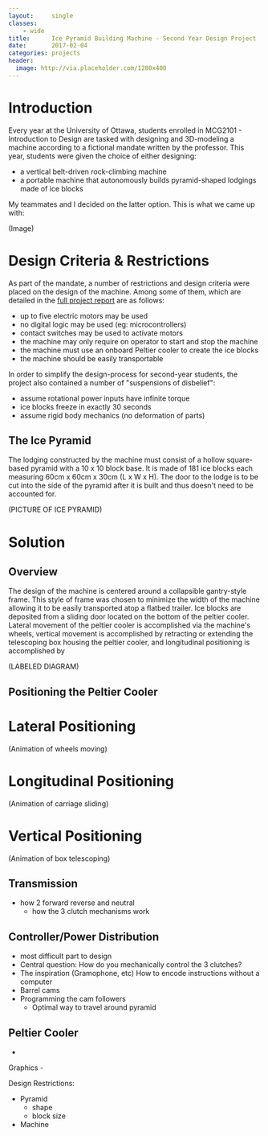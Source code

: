 ```yaml
---
layout:     single
classes:    
    - wide
title:      Ice Pyramid Building Machine - Second Year Design Project
date:       2017-02-04 
categories: projects
header:
  image: http://via.placeholder.com/1280x400
---
```



# Introduction
Every year at the University of Ottawa, students enrolled in MCG2101 - Introduction to Design are tasked with designing and 3D-modeling a machine according to a fictional mandate written by the professor. This year, students were given the choice of either designing:
- a vertical belt-driven rock-climbing machine
- a portable machine that autonomously builds pyramid-shaped lodgings made of ice blocks

My teammates and I decided on the latter option. This is what we came up with:

(Image)

# Design Criteria & Restrictions
As part of the mandate, a number of restrictions and design criteria were placed on the design of the machine. Among some of them, which are detailed in the [full project report](/assets/docs/MCG2101-Final-Project-Report.pdf) are as follows:
- up to five electric motors may be used
- no digital logic may be used (eg: microcontrollers)
- contact switches may be used to activate motors
- the machine may only require on operator to start and stop the machine
- the machine must use an onboard Peltier cooler to create the ice blocks
- the machine should be easily transportable

In order to simplify the design-process for second-year students, the project also contained a number of "suspensions of disbelief":
- assume rotational power inputs have infinite torque
- ice blocks freeze in exactly 30 seconds
- assume rigid body mechanics (no deformation of parts)

## The Ice Pyramid
The lodging constructed by the machine must consist of a hollow square-based pyramid with a 10 x 10 block base. It is made of 181 ice blocks each measuring 60cm x 60cm x 30cm (L x W x H). The door to the lodge is to be cut into the side of the pyramid after it is built and thus doesn't need to be accounted for.

(PICTURE OF ICE PYRAMID)

# Solution

## Overview
The design of the machine is centered around a collapsible gantry-style frame. This style of frame was chosen to minimize the width of the machine allowing it to be easily transported atop a flatbed trailer. Ice blocks are deposited from a sliding door located on the bottom of the peltier cooler. Lateral movement of the peltier cooler is accomplished via the machine's wheels, vertical movement is accomplished by retracting or extending the telescoping box housing the peltier cooler, and longitudinal positioning is accomplished by 

(LABELED DIAGRAM)


## Positioning the Peltier Cooler

# Lateral Positioning
(Animation of wheels moving)

# Longitudinal Positioning
(Animation of carriage sliding)

# Vertical Positioning
(Animation of box telescoping)

## Transmission
- how 2 forward reverse and neutral
	- how the 3 clutch mechanisms work

## Controller/Power Distribution
- most difficult part to design
- Central question: How do you mechanically control the 3 clutches? 
- The inspiration (Gramophone, etc)
  How to encode instructions without a computer
- Barrel cams
- Programming the cam followers
	- Optimal way to travel around pyramid

## Peltier Cooler
- 


Graphics
    - 



Design Restrictions:
- Pyramid
  - shape
  - block size
- Machine
  
